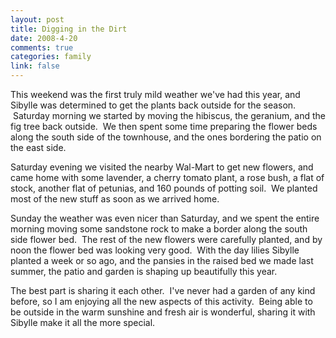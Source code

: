 ```yaml
--- 
layout: post
title: Digging in the Dirt
date: 2008-4-20
comments: true
categories: family
link: false
---
```

This weekend was the first truly mild weather we've had this year, and Sibylle was determined to get the plants back outside for the season.  Saturday morning we started by moving the hibiscus, the geranium, and the fig tree back outside.  We then spent some time preparing the flower beds along the south side of the townhouse, and the ones bordering the patio on the east side.

Saturday evening we visited the nearby Wal-Mart to get new flowers, and came home with some lavender, a cherry tomato plant, a rose bush, a flat of stock, another flat of petunias, and 160 pounds of potting soil.  We planted most of the new stuff as soon as we arrived home.

Sunday the weather was even nicer than Saturday, and we spent the entire morning moving some sandstone rock to make a border along the south side flower bed.  The rest of the new flowers were carefully planted, and by noon the flower bed was looking very good.  With the day lilies Sibylle planted a week or so ago, and the pansies in the raised bed we made last summer, the patio and garden is shaping up beautifully this year.

The best part is sharing it each other.  I've never had a garden of any kind before, so I am enjoying all the new aspects of this activity.  Being able to be outside in the warm sunshine and fresh air is wonderful, sharing it with Sibylle make it all the more special.
